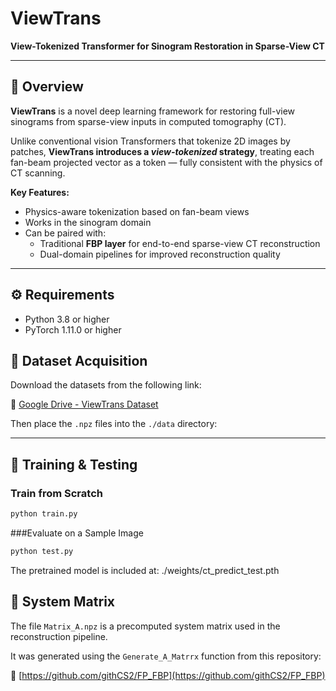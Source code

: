# ViewTrans

**View-Tokenized Transformer for Sinogram Restoration in Sparse-View CT**

---

## 🧠 Overview

**ViewTrans** is a novel deep learning framework for restoring full-view sinograms from sparse-view inputs in computed tomography (CT).

Unlike conventional vision Transformers that tokenize 2D images by patches, **ViewTrans introduces a _view-tokenized_ strategy**, treating each fan-beam projected vector as a token — fully consistent with the physics of CT scanning.

**Key Features:**
- Physics-aware tokenization based on fan-beam views
- Works in the sinogram domain
- Can be paired with:
  - Traditional **FBP layer** for end-to-end sparse-view CT reconstruction
  - Dual-domain pipelines for improved reconstruction quality

---

## ⚙️ Requirements

- Python 3.8 or higher  
- PyTorch 1.11.0 or higher  

## 📁 Dataset Acquisition

Download the datasets from the following link:

🔗 [Google Drive - ViewTrans Dataset](https://drive.google.com/drive/folders/19nDIF-LnSjBrPtOfsnwXlJ5-4HOfNr4i?usp=drive_link)

Then place the `.npz` files into the `./data` directory:


---

## 🚀 Training & Testing

### Train from Scratch

```bash
python train.py
```

###Evaluate on a Sample Image
```bash
python test.py
```

The pretrained model is included at:
./weights/ct_predict_test.pth

## 🧩 System Matrix

The file `Matrix_A.npz` is a precomputed system matrix used in the reconstruction pipeline.

It was generated using the `Generate_A_Matrrx` function from this repository:

🔗 [https://github.com/githCS2/FP_FBP](https://github.com/githCS2/FP_FBP)

